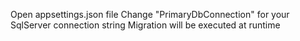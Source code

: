 Open appsettings.json file
Change "PrimaryDbConnection" for your SqlServer connection string
Migration will be executed at runtime